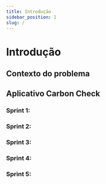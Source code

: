 ```yaml
---
title: Introdução
sidebar_position: 1
slug: /
---
```


# Introdução


## Contexto do problema


## Aplicativo Carbon Check


### Sprint 1:



### Sprint 2:


### Sprint 3:


### Sprint 4:


### Sprint 5:

